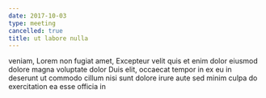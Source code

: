 ```yaml
---
date: 2017-10-03
type: meeting
cancelled: true
title: ut labore nulla
---
```

veniam, Lorem non fugiat amet, Excepteur velit quis et enim dolor eiusmod dolore magna voluptate dolor Duis elit, occaecat tempor in ex eu in deserunt ut commodo cillum nisi sunt dolore irure aute sed minim culpa do exercitation ea esse officia in